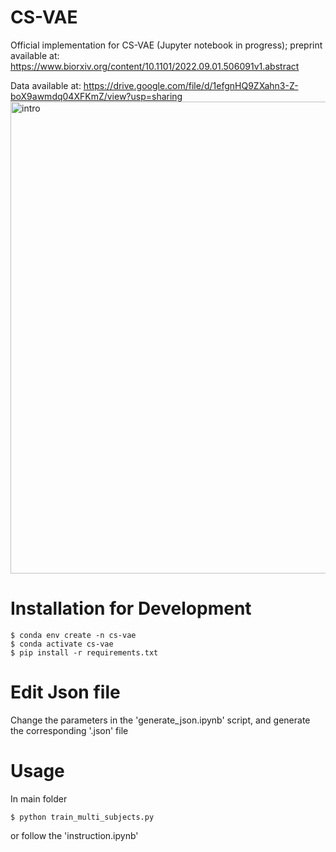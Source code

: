 # CS-VAE
Official implementation for CS-VAE (Jupyter notebook in progress); preprint available at: https://www.biorxiv.org/content/10.1101/2022.09.01.506091v1.abstract

Data available at: https://drive.google.com/file/d/1efgnHQ9ZXahn3-Z-boX9awmdq04XFKmZ/view?usp=sharing
<img width="755" alt="intro" src="https://user-images.githubusercontent.com/55704034/192307567-eadd2e1c-4240-4d92-8642-915c06841eba.png">

# Installation for Development
```
$ conda env create -n cs-vae
$ conda activate cs-vae
$ pip install -r requirements.txt
```
# Edit Json file
Change the parameters in the 'generate_json.ipynb' script, and generate the corresponding '.json' file
# Usage
In main folder
```
$ python train_multi_subjects.py
```
or follow the 'instruction.ipynb' 
